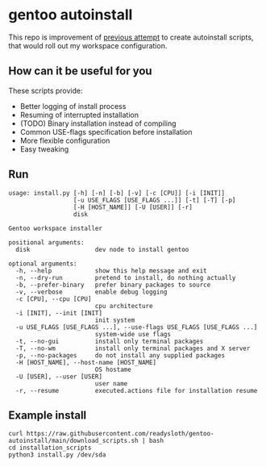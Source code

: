 # gentoo autoinstall

This repo is improvement of [previous attempt](https://github.com/readysloth/Workspace-recreation)
to create autoinstall scripts, that would roll out my workspace configuration.


## How can it be useful for you

These scripts provide:

- Better logging of install process
- Resuming of interrupted installation
- (TODO) Binary installation instead of compiling
- Common USE-flags specification before installation
- More flexible configuration
- Easy tweaking

## Run

```
usage: install.py [-h] [-n] [-b] [-v] [-c [CPU]] [-i [INIT]]
                  [-u USE_FLAGS [USE_FLAGS ...]] [-t] [-T] [-p]
                  [-H [HOST_NAME]] [-U [USER]] [-r]
                  disk

Gentoo workspace installer

positional arguments:
  disk                  dev node to install gentoo

optional arguments:
  -h, --help            show this help message and exit
  -n, --dry-run         pretend to install, do nothing actually
  -b, --prefer-binary   prefer binary packages to source
  -v, --verbose         enable debug logging
  -c [CPU], --cpu [CPU]
                        cpu architecture
  -i [INIT], --init [INIT]
                        init system
  -u USE_FLAGS [USE_FLAGS ...], --use-flags USE_FLAGS [USE_FLAGS ...]
                        system-wide use flags
  -t, --no-gui          install only terminal packages
  -T, --no-wm           install only terminal packages and X server
  -p, --no-packages     do not install any supplied packages
  -H [HOST_NAME], --host-name [HOST_NAME]
                        OS hostame
  -U [USER], --user [USER]
                        user name
  -r, --resume          executed.actions file for installation resume
```

## Example install

```
curl https://raw.githubusercontent.com/readysloth/gentoo-autoinstall/main/download_scripts.sh | bash
cd installation_scripts
python3 install.py /dev/sda
```
